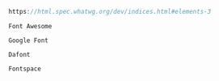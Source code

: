 ``` c
https://html.spec.whatwg.org/dev/indices.html#elements-3
```
``` text
Font Awesome
```
``` text
Google Font
``` 
``` text
Dafont
``` 
``` text
Fontspace
```
